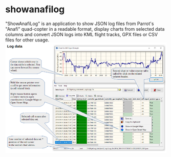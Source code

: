 # showanafilog
"ShowAnafiLog" is an application to show JSON log files from Parrot's "Anafi" quad-copter in a readable format, display charts from selected data columns and convert JSON logs into KML flight tracks, GPX files or CSV files for other usage.
![How it looks like](LogData.png)
